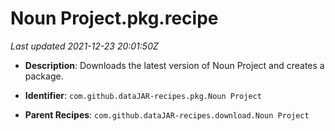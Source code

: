 # Noun Project.pkg.recipe

_Last updated 2021-12-23 20:01:50Z_

- **Description**: Downloads the latest version of Noun Project and creates a package.

- **Identifier**: `com.github.dataJAR-recipes.pkg.Noun Project`

- **Parent Recipes**: `com.github.dataJAR-recipes.download.Noun Project`
